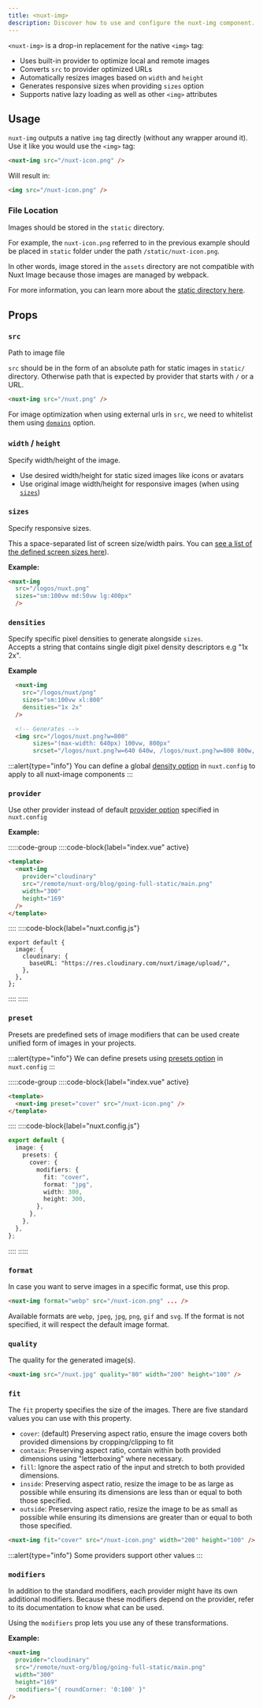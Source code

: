 ```yaml
---
title: <nuxt-img>
description: Discover how to use and configure the nuxt-img component.
---
```


`<nuxt-img>` is a drop-in replacement for the native `<img>` tag:

- Uses built-in provider to optimize local and remote images
- Converts `src` to provider optimized URLs
- Automatically resizes images based on `width` and `height`
- Generates responsive sizes when providing `sizes` option
- Supports native lazy loading as well as other `<img>` attributes

## Usage

`nuxt-img` outputs a native `img` tag directly (without any wrapper around it). Use it like you would use the `<img>` tag:

```html
<nuxt-img src="/nuxt-icon.png" />
```

Will result in:

```html
<img src="/nuxt-icon.png" />
```

### File Location

Images should be stored in the `static` directory.

For example, the `nuxt-icon.png` referred to in the previous example should be placed in `static` folder under the path `/static/nuxt-icon.png`.

In other words, image stored in the `assets` directory are not compatible with Nuxt Image because those images are managed by webpack.

For more information, you can learn more about the [static directory here](https://nuxtjs.org/docs/2.x/directory-structure/static).

## Props

### `src`

Path to image file

`src` should be in the form of an absolute path for static images in `static/` directory.
Otherwise path that is expected by provider that starts with `/` or a URL.

```html
<nuxt-img src="/nuxt.png" />
```

For image optimization when using external urls in `src`, we need to whitelist them using [`domains`](/api/options#domains) option.

### `width` / `height`

Specify width/height of the image.

- Use desired width/height for static sized images like icons or avatars
- Use original image width/height for responsive images (when using [`sizes`](#sizes))

### `sizes`

Specify responsive sizes.

This a space-separated list of screen size/width pairs. You can [see a list of the defined screen sizes here](/api/options#screens)).

**Example:**

```html
<nuxt-img
  src="/logos/nuxt.png"
  sizes="sm:100vw md:50vw lg:400px"
  />
```

### `densities`
Specify specific pixel densities to generate alongside `sizes`.   
Accepts a string that contains single digit pixel density descriptors e.g "1x 2x".

**Example**
```html
  <nuxt-img
    src="/logos/nuxt/png"
    sizes="sm:100vw xl:800"
    densities="1x 2x"
  />

  <!-- Generates -->
  <img src="/logos/nuxt.png?w=800"
       sizes="(max-width: 640px) 100vw, 800px"
       srcset="/logos/nuxt.png?w=640 640w, /logos/nuxt.png?w=800 800w, /logos/nuxt.png?w=1280 1280w, /logos/nuxt.png?w=1600 1600w">
```

:::alert{type="info"} You can define a global [density option](/api/options#densities) in `nuxt.config` to apply to all nuxt-image components :::

### `provider`

Use other provider instead of default [provider option](/api/options#provider) specified in `nuxt.config`

**Example:**

:::::code-group
  ::::code-block{label="index.vue" active}

```html
<template>
  <nuxt-img
    provider="cloudinary"
    src="/remote/nuxt-org/blog/going-full-static/main.png"
    width="300"
    height="169"
  />
</template>
```

  ::::
  ::::code-block{label="nuxt.config.js"}

```js{}[nuxt.config.js]
export default {
  image: {
    cloudinary: {
      baseURL: "https://res.cloudinary.com/nuxt/image/upload/",
    },
  },
};
```

  ::::
:::::

### `preset`

Presets are predefined sets of image modifiers that can be used create unified form of images in your projects.

:::alert{type="info"}
  We can define presets using <a href="/api/options#presets">presets option</a> in <code>nuxt.config</code>
:::

:::::code-group
  ::::code-block{label="index.vue" active}

  ```html
  <template>
    <nuxt-img preset="cover" src="/nuxt-icon.png" />
  </template>
  ```

  ::::
  ::::code-block{label="nuxt.config.js"}

  ```ts
  export default {
    image: {
      presets: {
        cover: {
          modifiers: {
            fit: "cover",
            format: "jpg",
            width: 300,
            height: 300,
          },
        },
      },
    },
  };
  ```

  ::::
:::::

### `format`

In case you want to serve images in a specific format, use this prop.

```html
<nuxt-img format="webp" src="/nuxt-icon.png" ... />
```

Available formats are `webp`, `jpeg`, `jpg`, `png`, `gif` and `svg`. If the format is not specified, it will respect the default image format.

### `quality`

The quality for the generated image(s).

```html
<nuxt-img src="/nuxt.jpg" quality="80" width="200" height="100" />
```

### `fit`

The `fit` property specifies the size of the images.
There are five standard values you can use with this property.

- `cover`: (default) Preserving aspect ratio, ensure the image covers both provided dimensions by cropping/clipping to fit
- `contain`: Preserving aspect ratio, contain within both provided dimensions using "letterboxing" where necessary.
- `fill`: Ignore the aspect ratio of the input and stretch to both provided dimensions.
- `inside`: Preserving aspect ratio, resize the image to be as large as possible while ensuring its dimensions are less than or equal to both those specified.
- `outside`: Preserving aspect ratio, resize the image to be as small as possible while ensuring its dimensions are greater than or equal to both those specified.

```html
<nuxt-img fit="cover" src="/nuxt-icon.png" width="200" height="100" />
```

:::alert{type="info"}
Some providers support other values
:::

### `modifiers`

In addition to the standard modifiers, each provider might have its own additional modifiers. Because these modifiers depend on the provider, refer to its documentation to know what can be used.

Using the `modifiers` prop lets you use any of these transformations.

**Example:**

```html
<nuxt-img
  provider="cloudinary"
  src="/remote/nuxt-org/blog/going-full-static/main.png"
  width="300"
  height="169"
  :modifiers="{ roundCorner: '0:100' }"
/>
```
